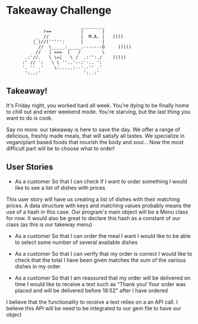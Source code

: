Takeaway Challenge
==================
```
                            _________
              r==           |       |
           _  //            |  M.A. |   ))))
          |_)//(''''':      |       |
            //  \_____:_____.-------D     )))))
           //   | ===  |   /        \
       .:'//.   \ \=|   \ /  .:'':./    )))))
      :' // ':   \ \ ''..'--:'-.. ':
      '. '' .'    \:.....:--'.-'' .'
       ':..:'                ':..:'

 ```

## Takeaway!

 It's Friday night, you worked hard all week. You're dying to be finally home to chill out and enter weekend mode. You're starving, but the last thing you want to do is cook.


 Say no more: our takeaway is here to save the day. We offer a range of delicious, freshly made meals, that will satisfy all tastes. We specialize in vegan/plant based foods that nourish the body and soul... Now the most difficult part will be to choose what to order!


 ## User Stories

  - As a customer
  So that I can check if I want to order something
  I would like to see a list of dishes with prices

This user story will have us creating a list of dishes with their matching prices. A data structure with keys and matching values probably means the use of a hash in this case. Our program's main object will be a Menu class for now. It would also be great to declare this hash as a constant of our class (as this is our takeway menu)


  - As a customer
  So that I can order the meal I want
  I would like to be able to select some number of several available dishes





  - As a customer
  So that I can verify that my order is correct
  I would like to check that the total I have been given matches the sum of the various dishes in my order




  - As a customer
  So that I am reassured that my order will be delivered on time
  I would like to receive a text such as "Thank you! Your order was placed and will be delivered before 18:52" after I have ordered

  I believe that the functionality to receive a text relies on a an API call. I believe this API will be need to be integrated to our gem file to have our object
